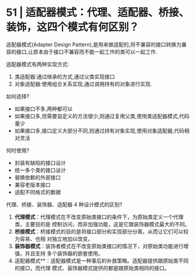 # 51 | 适配器模式：代理、适配器、桥接、装饰，这四个模式有何区别？

适配器模式(Adapter Design Pattern),是用来做适配的,将不兼容的接口转换为兼容的接口,让原本由于接口不兼容而不能一起工作的类可以一起工作.

适配器模式有两种实现方式:

1. 类适配器:通过继承的方式,通过父类实现接口
2. 对象适配器:使用组合关系实现,通过调用持有的对象进行实现.

如何选择?

- 如果接口不多,两种都可以
- 如果接口多,但需要自定义的方法很少,则通过复用父类,使用类适配器模式,代码量少
- 如果接口多,接口定义大部分不同,则通过持有对象实现,使用对象适配器,代码相对灵活

何时使用?

- 封装有缺陷的接口设计
- 统一多个类的接口设计
- 替换依赖的外部接口
- 兼容老版本接口
- 适配不同格式的数据



代理、桥接、装饰器、适配器 4 种设计模式的区别?

1. **代理模式**：代理模式在不改变原始类接口的条件下，为原始类定义一个代理类，主要目的是
   控制访问，而非加强功能，这是它跟装饰器模式最大的不同。
2. **桥接模式**：桥接模式的目的是将接口部分和实现部分分离，从而让它们可以较为容易、也相
   对独立地加以改变。
3. **装饰器模式**：装饰者模式在不改变原始类接口的情况下，对原始类功能进行增强，并且支持
   多个装饰器的嵌套使用。
4. 适配器模式**：适配器模式是一种事后的补救策略。适配器提供跟原始类不同的接口，而代理
   模式、装饰器模式提供的都是跟原始类相同的接口。

